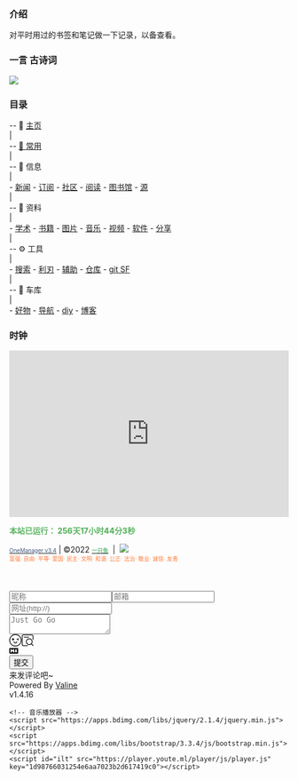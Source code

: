 ### 介绍

对平时用过的书签和笔记做一下记录，以备查看。

<!-- (考虑到`学习`模块属于文档类，故迁移到`notion`中.) -->

<!-- 现在主要使用 Notion，故这里只做基本维护。（2021.3.30） -->

### 一言 古诗词

<div align=left><img src="https://v1.jinrishici.com/all.svg?font-size=20&spacing=4"/></div>

<!-- ![今日诗词](https://v2.jinrishici.com/one.svg) -->

<!-- <img alt="今日诗词" src="https://v2.jinrishici.com/one.svg?font-size=24&spacing=4" style="max-width:100%; display: block; margin: 0 auto;"> -->

### 目录
-- 📑 [主页](/)  
|  
-- [🚩 常用](/site.md)  
|  
-- 📃 信息  
|  
    - [新闻](/信息/news.md)
    - [订阅](/信息/订阅.md)
    - [社区](信息/community.md)
    - [阅读](信息/阅读.md)
    - [图书馆](信息/图书馆.md)
    - [源](信息/源.md)  
|  
-- 📁 资料  
|  
    - [学术](/zy/xs.md)
    - [书籍](/zy/books.md)
    - [图片](/zy/图片.md)
    - [音乐](/zy/音乐.md)
    - [视频](/zy/视频.md)
    - [软件](/zy/软件.md)
    - [分享](/zy/share.md)  
|  
-- ⚙️ 工具  
|  
    - [搜索](/tools/s&d.md)
    - [利刃](tools/利刃.md)
    - [辅助](tools/辅助.md)
    - [仓库](/tools/仓库.md)
    - [git SF](/tools/a2.md)  
|  
-- 🧱 车库  
|  
    - [好物](/tools/好物.md)
    - [导航](/tools/导航.md)
    - [diy](/tools/diy.md)
    - [博客](/车库/博客.md)


### 时钟

<iframe frameborder="0" src="https://scdn.ltyuanfang.cn/shizhong.html" width="100%" height="300px" scrolling="no"></iframe>
                    <!-- 网站网盘目录
                        <a href="/">主页</a>|
                        <a href="https://tibi.youte.ml/project">企业项目</a>|
                        <a href="https://alist.youte.ml/">Alsit</a>|
                        <a href="https://one.youte.ml/">OneManager</a>|
                        <a href="https://panl.youte.ml/">PanIndex</a>|
                        <a href="https://yun.youte.ml">资源小站</a>|
                        <a href="https://olist.vercel.app/">One-Vercel</a>|
                        <a href="https://olist.glitch.me/">One-Glitch</a>|
                        <a href="https://o-li.glitch.me/">OneManager</a>|
                        <a href="http://ctlist.youte.ml">CTList</a>|
                        <a href="https://arlist.youte.ml/">ShareList</a>|
                        <a href="https://oelist.youte.ml/">GONEList</a>|
                        <a href="https://ond.youte.ml/l">OneIndexN</a>| -->

<span id="momk" style="-webkit-text-stroke: initial !important;">本站已运行：
                        <span id="span_dt_dt" style="-webkit-text-stroke: initial !important;">256天17小时44分3秒</span>
                        <script>/*2020/10/20*/function show_date_time(){window.setTimeout("show_date_time()",1e3);var BirthDay=new Date("2021/04/10"),today=new Date,timeold=today.getTime()-BirthDay.getTime(),msPerDay=864e5,e_daysold=timeold/msPerDay,daysold=Math.floor(e_daysold),e_hrsold=24*(e_daysold-daysold),hrsold=Math.floor(e_hrsold),e_minsold=60*(e_hrsold-hrsold), minsold=Math.floor(60*(e_hrsold-hrsold)),seconds=Math.floor(60*(e_minsold-minsold));span_dt_dt.innerHTML=daysold+"天"+hrsold+"小时"+minsold+"分"+seconds+"秒";}show_date_time();</script><style>#momk{animation:change 10s infinite;font-weight:800;}@keyframes change{0%{color:#5cb85c;}25%{color:#556bd8;}50%{color:#e40707;}75%{color:#66e616;}100%{color:#67bd31;}}</style><p style="-webkit-text-stroke: initial !important;"></p>


<!--底部内容-->  
<a href="https://github.com/qkqpttgf/OneManager-php" style="-webkit-text-stroke: initial !important;">
<font color="#41577D" size="1.0" style="-webkit-text-stroke: initial !important;">OneManager v3.4</font></a> | ©2022 
<a href="https://youte.ml" style="-webkit-text-stroke: initial !important;"><font face="楷体_GB2312" color="#259E41" size="1.5" style="-webkit-text-stroke: initial !important;">一只鱼</font></a>
<!--友盟统计-->  
                            &nbsp;|&nbsp;
<script type="text/javascript">document.write(unescape("%3Cspan id='cnzz_stat_icon_1279586967'%3E%3C/span%3E%3Cscript src='https://v1.cnzz.com/z_stat.php%3Fid%3D1279586967%26show%3Dpic1' type='text/javascript'%3E%3C/script%3E"));</script><span id="cnzz_stat_icon_1279586967" style="-webkit-text-stroke: initial !important;"><a href="https://www.cnzz.com/stat/website.php?web_id=1279586967" target="_blank" title="站长统计" style="-webkit-text-stroke: initial !important;"><img border="0" hspace="0" vspace="0" src="https://icon.cnzz.com/img/pic1.gif"></a></span><script src="https://v1.cnzz.com/z_stat.php?id=1279586967&amp;show=pic1" type="text/javascript"></script><script src="https://c.cnzz.com/core.php?web_id=1279586967&amp;show=pic1&amp;t=z" charset="utf-8" type="text/javascript"></script>
                            &nbsp;&nbsp;
<!--底部内容-->                              
<font face="楷体_GB2312" color="#FF7B38" size="0.8" style="-webkit-text-stroke: initial !important;"><br style="-webkit-text-stroke: initial !important;">富强· 自由· 平等· 爱国· 民主· 文明· 和谐· 公正· 法治· 敬业· 诚信· 友善 </font>
<span id="momk" style="color: rgb(255, 0, 0); -webkit-text-stroke: initial !important;"></span>
                            <br style="-webkit-text-stroke: initial !important;"> 
                          <br style="-webkit-text-stroke: initial !important;">
                        <br style="-webkit-text-stroke: initial !important;">
                     <br style="-webkit-text-stroke: initial !important;">
                     
<!--评论留言区-->                     
<script src="//cdn.jsdelivr.net/npm/valine/dist/Valine.min.js"></script>
<div id="vcomments" class=" v" data-class="v" style="-webkit-text-stroke: initial !important;"><div class="vpanel" style="-webkit-text-stroke: initial !important;"><div class="vwrap" style="-webkit-text-stroke: initial !important;"><p class="cancel-reply text-right" style="display: none; -webkit-text-stroke: initial !important;" title="取消回复"><svg class="vicon cancel-reply-btn" viewBox="0 0 1024 1024" version="1.1" xmlns="http://www.w3.org/2000/svg" p-id="4220" width="22" height="22"><path d="M796.454 985H227.545c-50.183 0-97.481-19.662-133.183-55.363-35.7-35.701-55.362-83-55.362-133.183V227.545c0-50.183 19.662-97.481 55.363-133.183 35.701-35.7 83-55.362 133.182-55.362h568.909c50.183 0 97.481 19.662 133.183 55.363 35.701 35.702 55.363 83 55.363 133.183v568.909c0 50.183-19.662 97.481-55.363 133.183S846.637 985 796.454 985zM227.545 91C152.254 91 91 152.254 91 227.545v568.909C91 871.746 152.254 933 227.545 933h568.909C871.746 933 933 871.746 933 796.454V227.545C933 152.254 871.746 91 796.454 91H227.545z" p-id="4221"></path><path d="M568.569 512l170.267-170.267c15.556-15.556 15.556-41.012 0-56.569s-41.012-15.556-56.569 0L512 455.431 341.733 285.165c-15.556-15.556-41.012-15.556-56.569 0s-15.556 41.012 0 56.569L455.431 512 285.165 682.267c-15.556 15.556-15.556 41.012 0 56.569 15.556 15.556 41.012 15.556 56.569 0L512 568.569l170.267 170.267c15.556 15.556 41.012 15.556 56.569 0 15.556-15.556 15.556-41.012 0-56.569L568.569 512z" p-id="4222"></path></svg></p><div class="vheader item3" style="-webkit-text-stroke: initial !important;"><input name="nick" placeholder="昵称" class="vnick vinput" type="text"><input name="mail" placeholder="邮箱" class="vmail vinput" type="email"><input name="link" placeholder="网址(http://)" class="vlink vinput" type="text"></div><div class="vedit" style="-webkit-text-stroke: initial !important;"><textarea id="veditor" class="veditor vinput" placeholder="Just Go Go"></textarea><div class="vrow" style="-webkit-text-stroke: initial !important;"><div class="vcol vcol-60 status-bar" style="-webkit-text-stroke: initial !important;"></div><div class="vcol vcol-40 vctrl text-right" style="-webkit-text-stroke: initial !important;"><span title="表情" class="vicon vemoji-btn" style="-webkit-text-stroke: initial !important;"><svg viewBox="0 0 1024 1024" version="1.1" xmlns="http://www.w3.org/2000/svg" p-id="16172" width="22" height="22"><path d="M512 1024a512 512 0 1 1 512-512 512 512 0 0 1-512 512zM512 56.888889a455.111111 455.111111 0 1 0 455.111111 455.111111 455.111111 455.111111 0 0 0-455.111111-455.111111zM312.888889 512A85.333333 85.333333 0 1 1 398.222222 426.666667 85.333333 85.333333 0 0 1 312.888889 512z" p-id="16173"></path><path d="M512 768A142.222222 142.222222 0 0 1 369.777778 625.777778a28.444444 28.444444 0 0 1 56.888889 0 85.333333 85.333333 0 0 0 170.666666 0 28.444444 28.444444 0 0 1 56.888889 0A142.222222 142.222222 0 0 1 512 768z" p-id="16174"></path><path d="M782.222222 391.964444l-113.777778 59.733334a29.013333 29.013333 0 0 1-38.684444-10.808889 28.444444 28.444444 0 0 1 10.24-38.684445l113.777778-56.888888a28.444444 28.444444 0 0 1 38.684444 10.24 28.444444 28.444444 0 0 1-10.24 36.408888z" p-id="16175"></path><path d="M640.568889 451.697778l113.777778 56.888889a27.875556 27.875556 0 0 0 38.684444-10.24 27.875556 27.875556 0 0 0-10.24-38.684445l-113.777778-56.888889a28.444444 28.444444 0 0 0-38.684444 10.808889 28.444444 28.444444 0 0 0 10.24 38.115556z" p-id="16176"></path></svg></span><span title="预览" class="vicon vpreview-btn" style="-webkit-text-stroke: initial !important;"><svg viewBox="0 0 1024 1024" version="1.1" xmlns="http://www.w3.org/2000/svg" p-id="17688" width="22" height="22"><path d="M502.390154 935.384615a29.538462 29.538462 0 1 1 0 59.076923H141.430154C79.911385 994.461538 29.538462 946.254769 29.538462 886.153846V137.846154C29.538462 77.745231 79.950769 29.538462 141.390769 29.538462h741.218462c61.44 0 111.852308 48.206769 111.852307 108.307692v300.268308a29.538462 29.538462 0 1 1-59.076923 0V137.846154c0-26.899692-23.355077-49.230769-52.775384-49.230769H141.390769c-29.420308 0-52.775385 22.331077-52.775384 49.230769v748.307692c0 26.899692 23.355077 49.230769 52.775384 49.230769h360.999385z" p-id="17689"></path><path d="M196.923077 216.615385m29.538461 0l374.153847 0q29.538462 0 29.538461 29.538461l0 0q0 29.538462-29.538461 29.538462l-374.153847 0q-29.538462 0-29.538461-29.538462l0 0q0-29.538462 29.538461-29.538461Z" p-id="17690"></path><path d="M649.846154 846.769231a216.615385 216.615385 0 1 0 0-433.230769 216.615385 216.615385 0 0 0 0 433.230769z m0 59.076923a275.692308 275.692308 0 1 1 0-551.384616 275.692308 275.692308 0 0 1 0 551.384616z" p-id="17691"></path><path d="M807.398383 829.479768m20.886847-20.886846l0 0q20.886846-20.886846 41.773692 0l125.321079 125.321079q20.886846 20.886846 0 41.773693l0 0q-20.886846 20.886846-41.773693 0l-125.321078-125.321079q-20.886846-20.886846 0-41.773693Z" p-id="17692"></path></svg></span></div></div></div><div class="vrow" style="-webkit-text-stroke: initial !important;"><div class="vcol vcol-30" style="-webkit-text-stroke: initial !important;"><a alt="Markdown is supported" href="https://guides.github.com/features/mastering-markdown/" class="vicon" target="_blank" style="-webkit-text-stroke: initial !important;"><svg class="markdown" viewBox="0 0 16 16" version="1.1" width="16" height="16" aria-hidden="true"><path fill-rule="evenodd" d="M14.85 3H1.15C.52 3 0 3.52 0 4.15v7.69C0 12.48.52 13 1.15 13h13.69c.64 0 1.15-.52 1.15-1.15v-7.7C16 3.52 15.48 3 14.85 3zM9 11H7V8L5.5 9.92 4 8v3H2V5h2l1.5 2L7 5h2v6zm2.99.5L9.5 8H11V5h2v3h1.5l-2.51 3.5z"></path></svg></a></div><div class="vcol vcol-70 text-right" style="-webkit-text-stroke: initial !important;"><button type="button" title="Cmd|Ctrl+Enter" class="vsubmit vbtn">提交</button></div></div><div class="vemojis" style="display: none; -webkit-text-stroke: initial !important;"></div><div class="vinput vpreview" style="display: none; -webkit-text-stroke: initial !important;"></div></div></div><div class="vcount" style="display: none; -webkit-text-stroke: initial !important;"><span class="vnum" style="-webkit-text-stroke: initial !important;">0</span> 评论</div><div class="vload-top text-center" style="display: none; -webkit-text-stroke: initial !important;"><i class="vspinner" style="width: 30px; height: 30px; -webkit-text-stroke: initial !important;"></i></div><div class="vcards" style="-webkit-text-stroke: initial !important;"></div><div class="vload-bottom text-center" style="display: none; -webkit-text-stroke: initial !important;"><i class="vspinner" style="width: 30px; height: 30px; -webkit-text-stroke: initial !important;"></i></div><div class="vempty" style="display: block; -webkit-text-stroke: initial !important;">来发评论吧~</div><div class="vpage txt-center" style="display: none; -webkit-text-stroke: initial !important;"><button type="button" class="vmore vbtn">加载更多...</button></div><div class="vpower txt-right" style="-webkit-text-stroke: initial !important;">Powered By <a href="https://valine.js.org" target="_blank" style="-webkit-text-stroke: initial !important;">Valine</a><br style="-webkit-text-stroke: initial !important;">v1.4.16</div></div>
<script>
    new Valine({
        el: '#vcomments',
        appId: 'j49R6l4J88bdbz0bUTLWAoGL-9Nh9j0Va',
        appKey: 'oD8Gkx6FzCiUOcCntVdV6soo'
    })
</script>
                            
    <!-- 音乐播放器 --> 
    <script src="https://apps.bdimg.com/libs/jquery/2.1.4/jquery.min.js"></script>
    <script src="https://apps.bdimg.com/libs/bootstrap/3.3.4/js/bootstrap.min.js"></script>
    <script id="ilt" src="https://player.youte.ml/player/js/player.js" key="1d98766031254e6aa7023b2d617419c0"></script> 
    
 
</span>